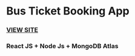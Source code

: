 # Bus Ticket Booking App

<h3> <a href="https://ticketbookingvicky.netlify.app" target="_blank">VIEW SITE</a> </h3>

### React JS + Node Js + MongoDB Atlas



